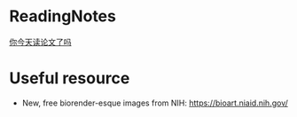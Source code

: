 # ReadingNotes
[你今天读论文了吗](https://rongtingting.github.io/ReadingNotes/)


# Useful resource
- New, free biorender-esque images from NIH: https://bioart.niaid.nih.gov/
